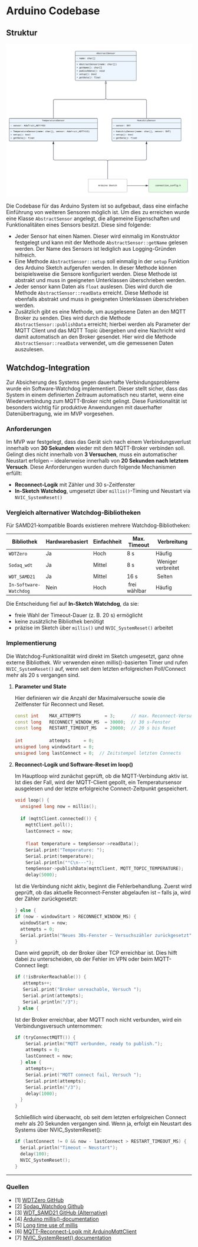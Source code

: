 # Arduino Codebase

## Struktur

![](../../../images/arduino/codebase_uml.svg)

Die Codebase für das Arduino System ist so aufgebaut, dass eine einfache Einführung von weiteren Sensoren möglich ist.
Um dies zu erreichen wurde eine Klasse `AbstractSensor` angelegt, die allgemeine Eigenschaften und Funktionalitäten
eines Sensors besitzt. Diese sind folgende:

- Jeder Sensor hat einen Namen. Dieser wird einmalig im Konstruktor festgelegt und kann mit der Methode
  `AbstractSensor::getName` gelesen werden. Der Name des Sensors ist lediglich aus Logging-Gründen hilfreich.
- Eine Methode `AbstractSensor::setup` soll einmalig in der `setup` Funktion des Arduino Sketch aufgerufen werden.
  In dieser Methode können beispielsweise die Sensore konfiguriert werden. Diese Methode ist abstrakt und muss in
  geeigneten Unterklassen überschrieben werden.
- Jeder sensor kann Daten als `float` auslesen. Dies wird durch die Methode `AbstractSensor::readData` erreicht.
  Diese Methode ist ebenfalls abstrakt und muss in geeigneten Unterklassen überschrieben werden.
- Zusätzlich gibt es eine Methode, um ausgelesene Daten an den MQTT Broker zu senden. Dies wird durch die Methode
  `AbstractSensor::publishData` erreicht; hierbei werden als Parameter der MQTT Client und das MQTT Topic übergeben
  und eine Nachricht wird damit automatisch an den Broker gesendet. Hier wird die Methode `AbstractSensor::readData`
  verwendet, um die gemessenen Daten auszulesen.

## Watchdog-Integration

Zur Absicherung des Systems gegen dauerhafte Verbindungsprobleme wurde ein Software-Watchdog implementiert. Dieser stellt sicher, dass das System in einem definierten Zeitraum automatisch neu startet, wenn eine Wiederverbindung zum MQTT-Broker nicht gelingt. Diese Funktionalität ist besonders wichtig für produktive Anwendungen mit dauerhafter Datenübertragung, wie im MVP vorgesehen.

### Anforderungen

Im MVP war festgelegt, dass das Gerät sich nach einem Verbindungsverlust innerhalb von **30 Sekunden** wieder mit dem MQTT-Broker verbinden soll. Gelingt dies nicht innerhalb von **3 Versuchen**, muss ein automatischer Neustart erfolgen – idealerweise innerhalb von **20 Sekunden nach letztem Versuch**.
Diese Anforderungen wurden durch folgende Mechanismen erfüllt:

- **Reconnect-Logik** mit Zähler und 30 s-Zeitfenster
- **In-Sketch Watchdog**, umgesetzt über `millis()`-Timing und Neustart via `NVIC_SystemReset()`

### Vergleich alternativer Watchdog-Bibliotheken

Für SAMD21-kompatible Boards existieren mehrere Watchdog-Bibliotheken:

| Bibliothek        | Hardwarebasiert | Einfachheit | Max. Timeout | Verbreitung |
|------------------|-------------|---------|---------------|---------|
| `WDTZero`         | Ja          | Hoch    | 8 s           | Häufig  |
| `Sodaq_wdt`       | Ja          | Mittel | 8 s |️ Weniger verbreitet |
| `WDT_SAMD21`      | Ja          | Mittel | 16 s           |️ Selten |
| `In-Software-Watchdog`    | Nein        | Hoch    |️ frei wählbar | Häufig  |

Die Entscheidung fiel auf **In-Sketch Watchdog**, da sie:

- freie Wahl der Timeout-Dauer (z. B. 20 s) ermöglicht
- keine zusätzliche Bibliothek benötigt
- präzise im Sketch über `millis()` und `NVIC_SystemReset()` arbeitet

### Implementierung

Die Watchdog-Funktionalität wird direkt im Sketch umgesetzt, ganz ohne externe Bibliothek.
Wir verwenden einen millis()-basierten Timer und rufen `NVIC_SystemReset()` auf, wenn seit dem letzten erfolgreichen Poll/Connect mehr als 20 s vergangen sind.

1. **Parameter und State**

    Hier definieren wir die Anzahl der Maximalversuche sowie die Zeitfenster für Reconnect und Reset.
   ```cpp
   const int    MAX_ATTEMPTS         = 3;      // max. Reconnect-Versuche
   const long   RECONNECT_WINDOW_MS  = 30000;  // 30 s-Fenster
   const long   RESTART_TIMEOUT_MS   = 20000;  // 20 s bis Reset

   int          attempts     = 0;
   unsigned long windowStart = 0;
   unsigned long lastConnect = 0;  // Zeitstempel letzten Connects
    ```

2. **Reconnect-Logik und Software-Reset im loop()**

    Im Hauptloop wird zunächst geprüft, ob die MQTT-Verbindung aktiv ist. Ist dies der Fall, wird der MQTT-Client gepollt, ein Temperatursensor ausgelesen und der letzte erfolgreiche Connect-Zeitpunkt gespeichert.
    ```cpp
    void loop() {
      unsigned long now = millis();

      if (mqttClient.connected()) {
        mqttClient.poll();
        lastConnect = now;

        float temperature = tempSensor->readData();
        Serial.print("Temperature: ");
        Serial.print(temperature);
        Serial.println("°C\n---");
        tempSensor->publishData(mqttClient, MQTT_TOPIC_TEMPERATURE);
        delay(5000);
    ```
    Ist die Verbindung nicht aktiv, beginnt die Fehlerbehandlung. Zuerst wird geprüft, ob das aktuelle Reconnect-Fenster abgelaufen ist – falls ja, wird der Zähler zurückgesetzt:
    ```cpp
    } else {
    if (now - windowStart > RECONNECT_WINDOW_MS) {
      windowStart = now;
      attempts = 0;
      Serial.println("Neues 30s-Fenster – Versuchszähler zurückgesetzt");
    }
    ```

    Dann wird geprüft, ob der Broker über TCP erreichbar ist. Dies hilft dabei zu unterscheiden, ob der Fehler im VPN oder beim MQTT-Connect liegt:
    ```cpp
    if (!isBrokerReachable()) {
       attempts++;
       Serial.print("Broker unreachable, Versuch ");
       Serial.print(attempts);
       Serial.println("/3");
     } else {
   ```

    Ist der Broker erreichbar, aber MQTT noch nicht verbunden, wird ein Verbindungsversuch unternommen:
    ```cpp
    if (tryConnectMQTT()) {
        Serial.println("MQTT verbunden, ready to publish.");
        attempts = 0;
        lastConnect = now;
      } else {
        attempts++;
        Serial.print("MQTT connect fail, Versuch ");
        Serial.print(attempts);
        Serial.println("/3");
        delay(1000);
      }
    }
    ```
    Schließlich wird überwacht, ob seit dem letzten erfolgreichen Connect mehr als 20 Sekunden vergangen sind. Wenn ja, erfolgt ein Neustart des Systems über NVIC_SystemReset():
    ```cpp
    if (lastConnect != 0 && now - lastConnect > RESTART_TIMEOUT_MS) {
      Serial.println("Timeout – Neustart");
      delay(100);
      NVIC_SystemReset();
    }
    ```
---

### Quellen

- [1] [WDTZero GitHub](https://github.com/javos65/WDTZero)
- [2] [Sodaq_Watchdog Github](https://github.com/SodaqMoja/Sodaq_wdt)
- [3] [WDT_SAMD21 GitHub (Alternative)](https://github.com/gpb01/wdt_samd21)
- [4] [Arduino millis()-documentation](https://docs.arduino.cc/language-reference/en/functions/time/millis/)
- [5] [Long time use of millis](https://forum.arduino.cc/t/using-millis-over-long-time/629975)
- [6] [MQTT-Reconnect-Logik mit ArduinoMqttClient](https://github.com/arduino-libraries/ArduinoMqttClient)
- [7] [NVIC_SystemReset() documentation](https://developer.arm.com/documentation/ddi0403/ee/?lang=en)
